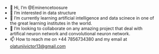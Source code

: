 - 👋 Hi, I’m @Eminencetoosure
- 👀 I’m interested in data structure 
- 🌱 I’m currently learning artificial intelligence and data scinece in one of the great learning institutes in the world.
- 💞️ I’m looking to collaborate on any amazing project that deal with artifical neuron network and convolutional neuron network.
- 📫 How to reach me on +44 7856734380 and my email at olatunjivictor13@gmail.com

<!---
Eminencetoosure/Eminencetoosure is a ✨ special ✨ repository because its `README.md` (this file) appears on your GitHub profile.
You can click the Preview link to take a look at your changes.
--->
